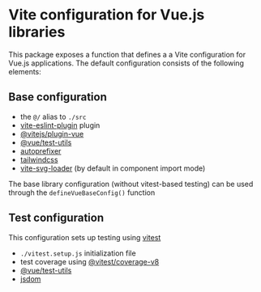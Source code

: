 # Vite configuration for Vue.js libraries

This package exposes a function that defines a a Vite configuration for Vue.js applications.
The default configuration consists of the following elements:

## Base configuration

- the `@/` alias to `./src`
- [vite-eslint-plugin](https://www.npmjs.com/package/vite-plugin-eslint/v/1.8.1) plugin
- [@vitejs/plugin-vue](https://npmjs.com/package/@vitejs/plugin-vue/v/5.0.4)
- [@vue/test-utils](https://npmjs.com/package/@vue/test-utils/v/2.4.5)
- [autoprefixer](https://npmjs.com/package/autoprefixer/v/10.4.19)
- [tailwindcss](https://npmjs.com/package/tailwindcss/v/3.4.3)
- [vite-svg-loader](https://npmjs.com/package/vite-svg-loader/v/5.1.0) (by default in component import mode)

The base library configuration (without vitest-based testing) can be used through the
`defineVueBaseConfig()` function

## Test configuration

This configuration sets up testing using [vitest](https://npmjs.com/package/vitest)

- `./vitest.setup.js` initialization file
- test coverage using [@vitest/coverage-v8](https://npmjs.com/package/@vitest/coverage-v8/v/1.5.2)
- [@vue/test-utils](https://npmjs.com/package/@vue/test-utils/v/2.4.5)
- [jsdom](https://npmjs.com/package/jsdom/v24.0.0)
